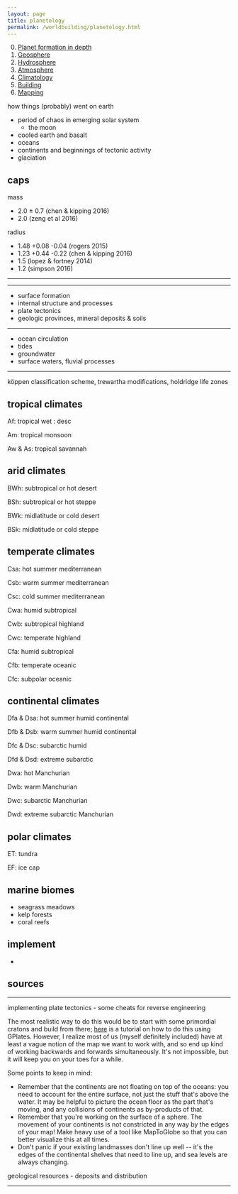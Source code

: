 ```yaml
---
layout: page
title: planetology
permalink: /worldbuilding/planetology.html
---
```


0. [Planet formation in depth](/worldbuilding/planetology/formation.html)
1. [Geosphere](/worldbuilding/planetology/geosphere.html)
2. [Hydrosphere](/worldbuilding/planetology/hydrosphere.html)
3. [Atmosphere](/worldbuilding/planetology/atmosphere.html)
4. [Climatology](/worldbuilding/planetology/climatology.html)
5. [Building](/worldbuilding/planetology/building.html)
6. [Mapping](/worldbuilding/planetology/mapping.html)

how things (probably) went on earth
- period of chaos in emerging solar system
  - the moon
- cooled earth and basalt
- oceans
- continents and beginnings of tectonic activity
- glaciation

## caps

mass
- 2.0 ± 0.7 (chen & kipping 2016)
- 2.0 (zeng et al 2016)

radius
- 1.48 +0.08 -0.04 (rogers 2015)
- 1.23 +0.44 -0.22 (chen & kipping 2016)
- 1.5 (lopez & fortney 2014)
- 1.2 (simpson 2016)

---

---

- surface formation
- internal structure and processes
- plate tectonics
- geologic provinces, mineral deposits & soils

---

- ocean circulation
- tides
- groundwater
- surface waters, fluvial processes

---

köppen classification scheme, trewartha modifications, holdridge life zones

## tropical climates

Af: tropical wet
: desc

Am: tropical monsoon

Aw & As: tropical savannah

## arid climates

BWh: subtropical or hot desert

BSh: subtropical or hot steppe

BWk: midlatitude or cold desert

BSk: midlatitude or cold steppe

## temperate climates

Csa: hot summer mediterranean

Csb: warm summer mediterranean

Csc: cold summer mediterranean

Cwa: humid subtropical

Cwb: subtropical highland

Cwc: temperate highland

Cfa: humid subtropical

Cfb: temperate oceanic

Cfc: subpolar oceanic

## continental climates

Dfa & Dsa: hot summer humid continental

Dfb & Dsb: warm summer humid continental

Dfc & Dsc: subarctic humid

Dfd & Dsd: extreme subarctic

Dwa: hot Manchurian

Dwb: warm Manchurian

Dwc: subarctic Manchurian

Dwd: extreme subarctic Manchurian

## polar climates

ET: tundra

EF: ice cap

## marine biomes

- seagrass meadows
- kelp forests
- coral reefs

## implement

-

## sources

---

implementing plate tectonics - some cheats for reverse engineering

The most realistic way to do this would be to start with some primordial cratons and build from there; [here](https://worldbuildingpasta.blogspot.com/2020/01/an-apple-pie-from-scratch-part-va.html) is a tutorial on how to do this using GPlates. However, I realize most of us (myself definitely included) have at least a vague notion of the map we want to work with, and so end up kind of working backwards and forwards simultaneously. It's not impossible, but it will keep you on your toes for a while.

Some points to keep in mind:
- Remember that the continents are not floating on top of the oceans: you need to account for the entire surface, not just the stuff that's above the water. It may be helpful to picture the ocean floor as the part that's moving, and any collisions of continents as by-products of that.
- Remember that you're working on the surface of a sphere. The movement of your continents is not constricted in any way by the edges of your map! Make heavy use of a tool like MapToGlobe so that you can better visualize this at all times.
- Don't panic if your existing landmasses don't line up well -- it's the edges of the continental shelves that need to line up, and sea levels are always changing.

geological resources - deposits and distribution

---
